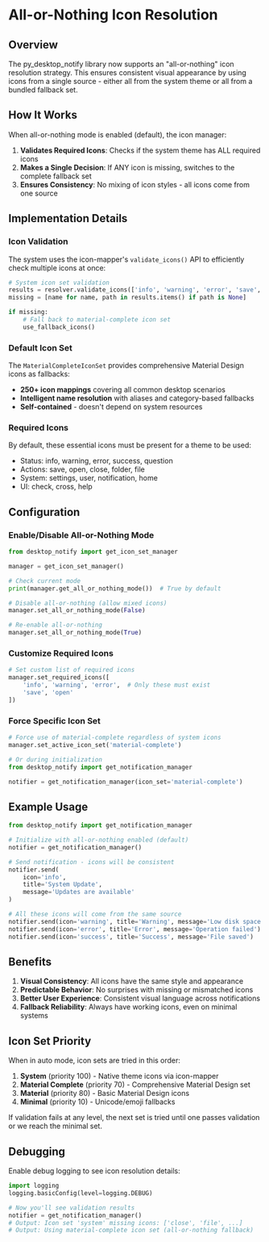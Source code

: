 # All-or-Nothing Icon Resolution

## Overview

The py_desktop_notify library now supports an "all-or-nothing" icon resolution strategy. This ensures consistent visual appearance by using icons from a single source - either all from the system theme or all from a bundled fallback set.

## How It Works

When all-or-nothing mode is enabled (default), the icon manager:

1. **Validates Required Icons**: Checks if the system theme has ALL required icons
2. **Makes a Single Decision**: If ANY icon is missing, switches to the complete fallback set
3. **Ensures Consistency**: No mixing of icon styles - all icons come from one source

## Implementation Details

### Icon Validation

The system uses the icon-mapper's `validate_icons()` API to efficiently check multiple icons at once:

```python
# System icon set validation
results = resolver.validate_icons(['info', 'warning', 'error', 'save', ...])
missing = [name for name, path in results.items() if path is None]

if missing:
    # Fall back to material-complete icon set
    use_fallback_icons()
```

### Default Icon Set

The `MaterialCompleteIconSet` provides comprehensive Material Design icons as fallbacks:

- **250+ icon mappings** covering all common desktop scenarios
- **Intelligent name resolution** with aliases and category-based fallbacks
- **Self-contained** - doesn't depend on system resources

### Required Icons

By default, these essential icons must be present for a theme to be used:

- Status: info, warning, error, success, question
- Actions: save, open, close, folder, file
- System: settings, user, notification, home
- UI: check, cross, help

## Configuration

### Enable/Disable All-or-Nothing Mode

```python
from desktop_notify import get_icon_set_manager

manager = get_icon_set_manager()

# Check current mode
print(manager.get_all_or_nothing_mode())  # True by default

# Disable all-or-nothing (allow mixed icons)
manager.set_all_or_nothing_mode(False)

# Re-enable all-or-nothing
manager.set_all_or_nothing_mode(True)
```

### Customize Required Icons

```python
# Set custom list of required icons
manager.set_required_icons([
    'info', 'warning', 'error',  # Only these must exist
    'save', 'open'
])
```

### Force Specific Icon Set

```python
# Force use of material-complete regardless of system icons
manager.set_active_icon_set('material-complete')

# Or during initialization
from desktop_notify import get_notification_manager

notifier = get_notification_manager(icon_set='material-complete')
```

## Example Usage

```python
from desktop_notify import get_notification_manager

# Initialize with all-or-nothing enabled (default)
notifier = get_notification_manager()

# Send notification - icons will be consistent
notifier.send(
    icon='info',
    title='System Update',
    message='Updates are available'
)

# All these icons will come from the same source
notifier.send(icon='warning', title='Warning', message='Low disk space')
notifier.send(icon='error', title='Error', message='Operation failed')
notifier.send(icon='success', title='Success', message='File saved')
```

## Benefits

1. **Visual Consistency**: All icons have the same style and appearance
2. **Predictable Behavior**: No surprises with missing or mismatched icons
3. **Better User Experience**: Consistent visual language across notifications
4. **Fallback Reliability**: Always have working icons, even on minimal systems

## Icon Set Priority

When in auto mode, icon sets are tried in this order:

1. **System** (priority 100) - Native theme icons via icon-mapper
2. **Material Complete** (priority 70) - Comprehensive Material Design set
3. **Material** (priority 80) - Basic Material Design icons
4. **Minimal** (priority 10) - Unicode/emoji fallbacks

If validation fails at any level, the next set is tried until one passes validation or we reach the minimal set.

## Debugging

Enable debug logging to see icon resolution details:

```python
import logging
logging.basicConfig(level=logging.DEBUG)

# Now you'll see validation results
notifier = get_notification_manager()
# Output: Icon set 'system' missing icons: ['close', 'file', ...]
# Output: Using material-complete icon set (all-or-nothing fallback)
```
